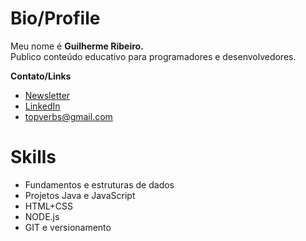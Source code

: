 # Bio/Profile
Meu nome é **Guilherme Ribeiro.**      
Publico conteúdo educativo para programadores e desenvolvedores.

**Contato/Links**
- [Newsletter](https://codemaps.pages.dev)
- [LinkedIn](https://www.linkedin.com/in/devgbr)
- topverbs@gmail.com

# Skills
- Fundamentos e estruturas de dados
- Projetos Java e JavaScript
- HTML+CSS
- NODE.js
- GIT e versionamento
